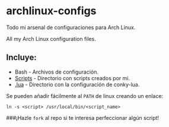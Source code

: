 archlinux-configs
=================

Todo mi arsenal de configuraciones para Arch Linux.

All my Arch Linux configuration files.

Incluye:
--------

  * Bash - Archivos de configuración.
  * [Scripts](https://github.com/fethedems/archlinux-configs/tree/master/Scripts) - Directorio con scripts creados por mi.
  * [.lua](https://github.com/fethedems/archlinux-configs/tree/master/.lua) - Directorio con la configuración de conky-lua.

Se pueden añadir fácilmente al `PATH` de linux creando un enlace:
  
    ln -s <script> /usr/local/bin/<script_name>

###¡Hazle `fork` al repo si te interesa perfeccionar algún script!